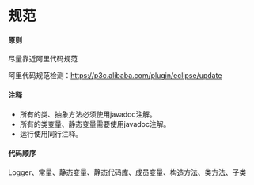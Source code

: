 # 规范

#### 原则

尽量靠近阿里代码规范

阿里代码规范检测：https://p3c.alibaba.com/plugin/eclipse/update

#### 注释

-  所有的类、抽象方法必须使用javadoc注解。
-  所有的类变量、静态变量需要使用javadoc注解。
-  运行使用同行注释。

#### 代码顺序

Logger、常量、静态变量、静态代码库、成员变量、构造方法、类方法、子类